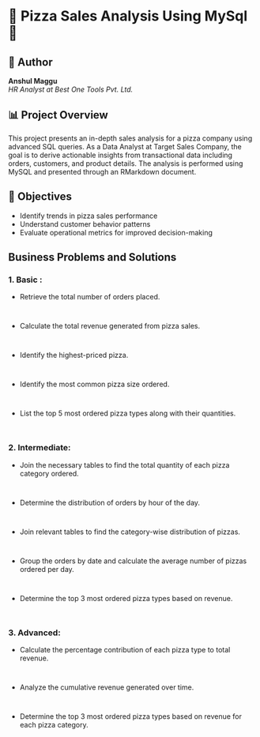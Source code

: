 # 🍕 Pizza Sales Analysis Using MySql 🍕

## 👤 Author
**Anshul Maggu**  
*HR Analyst at Best One Tools Pvt. Ltd.*

## 📊 Project Overview
This project presents an in-depth sales analysis for a pizza company using advanced SQL queries. As a Data Analyst at Target Sales Company, the goal is to derive actionable insights from transactional data including orders, customers, and product details. The analysis is performed using MySQL and presented through an RMarkdown document.

## 🎯 Objectives
- Identify trends in pizza sales performance
- Understand customer behavior patterns
- Evaluate operational metrics for improved decision-making

## Business Problems and Solutions

### 1. Basic :

  - Retrieve the total number of orders placed.

```


```
    
  - Calculate the total revenue generated from pizza sales.

```


```
      
  - Identify the highest-priced pizza.

```


```
       
  - Identify the most common pizza size ordered.

```


```
       
  - List the top 5 most ordered pizza types along with their quantities.

```


```
   
### 2. Intermediate:

  - Join the necessary tables to find the total quantity of each pizza category ordered.

```


```
       
  - Determine the distribution of orders by hour of the day.

```


```
       
  - Join relevant tables to find the category-wise distribution of pizzas.
    
```


```
   
  - Group the orders by date and calculate the average number of pizzas ordered per day.

```


```
       
  - Determine the top 3 most ordered pizza types based on revenue.

```


```
   
### 3. Advanced:

  - Calculate the percentage contribution of each pizza type to total revenue.

```


```
       
  - Analyze the cumulative revenue generated over time.

```


```
       
  - Determine the top 3 most ordered pizza types based on revenue for each pizza category.


```


```
   
